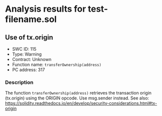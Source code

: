 # Analysis results for test-filename.sol

## Use of tx.origin
- SWC ID: 115
- Type: Warning
- Contract: Unknown
- Function name: `transferOwnership(address)`
- PC address: 317

### Description

The function `transferOwnership(address)` retrieves the transaction origin (tx.origin) using the ORIGIN opcode. Use msg.sender instead.
See also: https://solidity.readthedocs.io/en/develop/security-considerations.html#tx-origin
